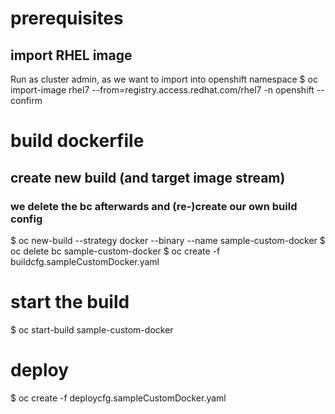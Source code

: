 
# prerequisites
## import RHEL image
Run as cluster admin, as we want to import into openshift namespace
$ oc import-image rhel7 --from=registry.access.redhat.com/rhel7 -n openshift --confirm

# build dockerfile
## create new build (and target image stream)
### we delete the bc afterwards and (re-)create our own build config
$ oc new-build --strategy docker --binary --name sample-custom-docker
$ oc delete bc sample-custom-docker
$ oc create -f buildcfg.sampleCustomDocker.yaml

# start the build
$ oc start-build sample-custom-docker

# deploy
$ oc create -f deploycfg.sampleCustomDocker.yaml

